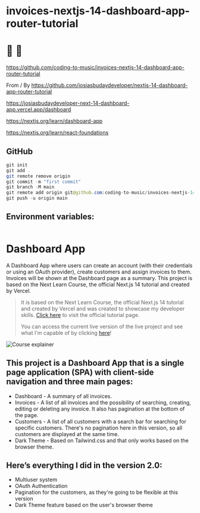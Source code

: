 # invoices-nextjs-14-dashboard-app-router-tutorial

# 🚀  🚀

https://github.com/coding-to-music/invoices-nextjs-14-dashboard-app-router-tutorial

From / By https://github.com/josiasbudaydeveloper/nextjs-14-dashboard-app-router-tutorial

https://josiasbudaydeveloper-next-14-dashboard-app.vercel.app/dashboard

https://nextjs.org/learn/dashboard-app

https://nextjs.org/learn/react-foundations

## GitHub

```java
git init
git add .
git remote remove origin
git commit -m "first commit"
git branch -M main
git remote add origin git@github.com:coding-to-music/invoices-nextjs-14-dashboard-app-router-tutorial.git
git push -u origin main
```

## Environment variables:

```java

```

# Dashboard App
A Dashboard App where users can create an account (with their credentials or using an OAuth provider), create customers and assign invoices to them. Invoices will be shown at the Dashboard page as a summary. This project is based on the Next Learn Course, the official Next.js 14 tutorial and created by Vercel.

> It is based on the Next Learn Course, the official Next.js 14 tutorial and created by Vercel and was created to showcase my developer skills.
> [Click here](https://nextjs.org/learn) to visit the official tutorial page.
>
> You can access the current live version of the live project and see what I'm capable of by clicking
> [here](https://josiasbudaydeveloper-next-14-dashboard-app.vercel.app/dashboard)!

![Course explainer](https://nextjs.org/_next/image?url=%2Flearn%2Fcourse-explainer.png&w=1920&q=75&dpl=dpl_DiW2ecigo2JKHD1ioFP2oTFMkZS8)

## This project is a Dashboard App that is a single page application (SPA) with client-side navigation and three main pages:
- Dashboard - A summary of all invoices.
- Invoices - A list of all invoices and the possibility of searching, creating, editing or deleting any invoice. It also has pagination at the bottom of the page.
- Customers - A list of all customers with a search bar for searching for specific customers. There's no pagination here in this version, so all customers are displayed at the same time.
- Dark Theme - Based on Tailwind.css and that only works based on the browser theme.

## Here’s everything I did in the version 2.0:
- Multiuser system
- OAuth Authentication
- Pagination for the customers, as they're going to be flexible at this version
- Dark Theme feature based on the user's browser theme

